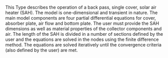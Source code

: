 This Type describes the operation of a back pass, single cover, solar air heater (SAH). The model is one-dimensional and transient in nature. The main model components are four partial differential equations for cover, absorber plate, air flow and bottom plate. The user must provide the SAH dimensions as well as material properties of the collector components and air. The length of the SAH is divided in a number of sections defined by the user and the equations are solved in the nodes using the finite difference method. The equations are solved iteratively until the convergence criteria (also defined by the user) are met.
